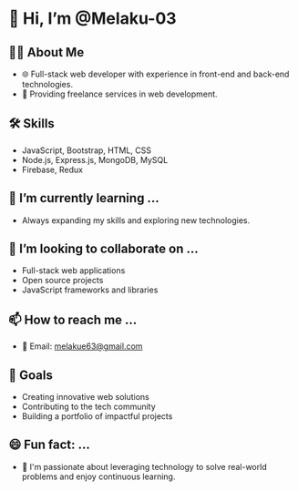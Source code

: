 # 👋 Hi, I’m @Melaku-03

## 👨‍💻 About Me
- 🌐 Full-stack web developer with experience in front-end and back-end technologies.
- 💼 Providing freelance services in web development.

## 🛠️ Skills
- JavaScript, Bootstrap, HTML, CSS
- Node.js, Express.js, MongoDB, MySQL
- Firebase, Redux

## 🌱 I’m currently learning ...
- Always expanding my skills and exploring new technologies.

## 💼 I’m looking to collaborate on ...
- Full-stack web applications
- Open source projects
- JavaScript frameworks and libraries

## 📫 How to reach me ...
- 📧 Email: melakue63@gmail.com

## 🚀 Goals
- Creating innovative web solutions
- Contributing to the tech community
- Building a portfolio of impactful projects
## 😄 Fun fact: ...
- 🚀 I'm passionate about leveraging technology to solve real-world problems and enjoy continuous learning.

